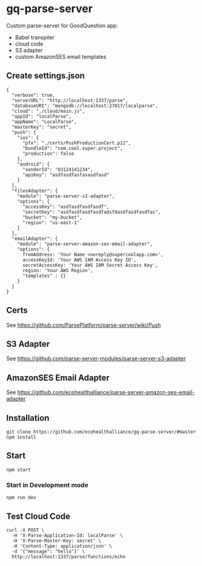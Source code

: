 # gq-parse-server

Custom parse-server for GoodQuestion app:
 - Babel transpiler
 - cloud code
 - S3 adapter
 - custom AmazonSES email templates

## Create settings.json
```
{
  "verbose": true,
  "serverURL": "http://localhost:1337/parse",
  "databaseURI": "mongodb://localhost:27017/localparse",
  "cloud": "./cloud/main.js",
  "appId": "localParse",
  "appName": "LocalParse",
  "masterKey": "secret",
  "push": {
    "ios": {
      "pfx": "./certs/PushProductionCert.p12",
      "bundleId": "com.cool.super.project",
      "production": false
    },
    "android": {
      "senderId": "03124141234",
      "apiKey": "asdfasdfasfasasdfasd"
    }
  },
  "filesAdapter": {
    "module": "parse-server-s3-adapter",
    "options": {
      "accessKey": "asdfasdfasdfasdf",
      "secretKey": "asdfasdfasdfasdfadsfdasdfasdfasdfas",
      "bucket": "my-bucket",
      "region": "us-east-1"
    }
  },
  "emailAdapter": {
    "module": "parse-server-amazon-ses-email-adapter",
    "options": {
      fromAddress: 'Your Name <noreply@supercoolapp.com>',
      accessKeyId: 'Your AWS IAM Access Key ID',
      secretAccessKey: 'Your AWS IAM Secret Access Key',
      region: 'Your AWS Region',
      "templates" : {}
    }
  }
}
```

## Certs

See https://github.com/ParsePlatform/parse-server/wiki/Push

## S3 Adapter

See https://github.com/parse-server-modules/parse-server-s3-adapter

## AmazonSES Email Adapter

See https://github.com/ecohealthalliance/parse-server-amazon-ses-email-adapter

## Installation
```
git clone https://github.com/ecohealthalliance/gq-parse-server/#master
npm install
```

## Start
```
npm start
```
### Start in Development mode
```
npm run dev
```

## Test Cloud Code
```
curl -X POST \
  -H 'X-Parse-Application-Id: localParse' \
  -H 'X-Parse-Master-Key: secret' \
  -H 'Content-Type: application/json' \
  -d '{"message": "hello"}' \
  http://localhost:1337/parse/functions/echo
````

